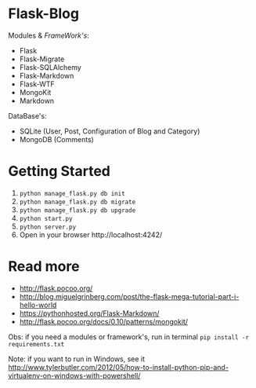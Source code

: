 # Flask-Blog 

Modules & *FrameWork's*:
* Flask
* Flask-Migrate
* Flask-SQLAlchemy
* Flask-Markdown
* Flask-WTF
* MongoKit
* Markdown

DataBase's:
* SQLite (User, Post, Configuration of Blog and Category)
* MongoDB (Comments)

# Getting Started 

1. `` python manage_flask.py db init ``
2. `` python manage_flask.py db migrate ``
3. `` python manage_flask.py db upgrade ``
4. `` python start.py ``
5. `` python server.py ``
6. Open in your browser http://localhost:4242/

# Read more

* http://flask.pocoo.org/
* http://blog.miguelgrinberg.com/post/the-flask-mega-tutorial-part-i-hello-world
* https://pythonhosted.org/Flask-Markdown/
* http://flask.pocoo.org/docs/0.10/patterns/mongokit/

Obs: if you need a modules or framework's, run in terminal `` pip install -r requirements.txt ``

Note: if you want to run in Windows, see it http://www.tylerbutler.com/2012/05/how-to-install-python-pip-and-virtualenv-on-windows-with-powershell/